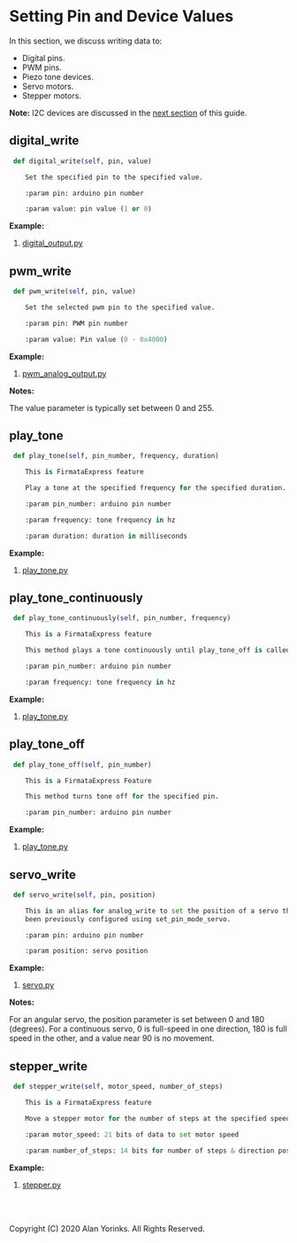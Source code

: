 # Setting Pin and Device Values
In this section, we discuss writing data to:

* Digital pins.
* PWM pins.
* Piezo tone devices.
* Servo motors.
* Stepper motors.

**Note:** I2C devices are discussed in the [next section](/i2c)
 of this guide. 

## digital_write
```python
 def digital_write(self, pin, value)

    Set the specified pin to the specified value.

    :param pin: arduino pin number

    :param value: pin value (1 or 0)

```
**Example:**

1. [digital_output.py](https://github.com/MrYsLab/pymata4/blob/master/examples/digital_output.py) 


## pwm_write
```python
 def pwm_write(self, pin, value)

    Set the selected pwm pin to the specified value.

    :param pin: PWM pin number

    :param value: Pin value (0 - 0x4000)
```

**Example:**

1. [pwm_analog_output.py](https://github.com/MrYsLab/pymata4/blob/master/examples/pwm_analog_output.py) 

**Notes:** 

The value parameter is typically set between 0 and 255.

## play_tone
```python
 def play_tone(self, pin_number, frequency, duration)

    This is FirmataExpress feature

    Play a tone at the specified frequency for the specified duration.

    :param pin_number: arduino pin number

    :param frequency: tone frequency in hz

    :param duration: duration in milliseconds

```
**Example:**

1. [play_tone.py](https://github.com/MrYsLab/pymata4/blob/master/examples/play_tone.py) 

## play_tone_continuously
```python
 def play_tone_continuously(self, pin_number, frequency)

    This is a FirmataExpress feature

    This method plays a tone continuously until play_tone_off is called.

    :param pin_number: arduino pin number

    :param frequency: tone frequency in hz
```
**Example:**

1. [play_tone.py](https://github.com/MrYsLab/pymata4/blob/master/examples/play_tone.py) 

## play_tone_off
```python
 def play_tone_off(self, pin_number)

    This is a FirmataExpress Feature

    This method turns tone off for the specified pin. 

    :param pin_number: arduino pin number
```

**Example:**

1. [play_tone.py](https://github.com/MrYsLab/pymata4/blob/master/examples/play_tone.py) 

## servo_write
```python
 def servo_write(self, pin, position)

    This is an alias for analog_write to set the position of a servo that has 
    been previously configured using set_pin_mode_servo.

    :param pin: arduino pin number

    :param position: servo position
```
**Example:**

1. [servo.py](https://github.com/MrYsLab/pymata4/blob/master/examples/servo.py) 

**Notes:** 

For an angular servo, the position parameter is set between 0 and 180 (degrees).
For a continuous servo, 0 is full-speed in one direction, 
180 is full speed in the other, and a value near 90 is no movement.

## stepper_write
```python
 def stepper_write(self, motor_speed, number_of_steps)

    This is a FirmataExpress feature

    Move a stepper motor for the number of steps at the specified speed.

    :param motor_speed: 21 bits of data to set motor speed

    :param number_of_steps: 14 bits for number of steps & direction positive is forward, negative is reverse

```
**Example:**

1. [stepper.py](https://github.com/MrYsLab/pymata4/blob/master/examples/stepper.py) 

<br>
<br>

Copyright (C) 2020 Alan Yorinks. All Rights Reserved.
